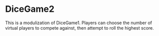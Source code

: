 # DiceGame2
This is a modulization of DiceGame1. Players can choose the number of virtual players to compete against, then attempt to roll the highest score.
